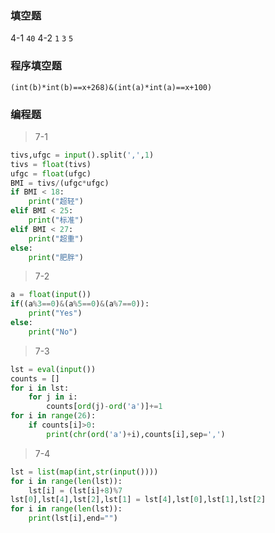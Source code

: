 ### 填空题
4-1 `40`
4-2 `1` `3` `5`

### 程序填空题
`(int(b)*int(b)==x+268)&(int(a)*int(a)==x+100)`
### 编程题
> 7-1
```py
tivs,ufgc = input().split(',',1)
tivs = float(tivs)
ufgc = float(ufgc)
BMI = tivs/(ufgc*ufgc)
if BMI < 18:
    print("超轻")
elif BMI < 25:
    print("标准")
elif BMI < 27:
    print("超重")
else:
    print("肥胖")
```
> 7-2
```py
a = float(input())
if((a%3==0)&(a%5==0)&(a%7==0)):
    print("Yes")
else:
    print("No")
```
> 7-3
```py
lst = eval(input())
counts = []
for i in lst:
    for j in i:
        counts[ord(j)-ord('a')]+=1
for i in range(26):
    if counts[i]>0:
        print(chr(ord('a')+i),counts[i],sep=',')
```
> 7-4
```py
lst = list(map(int,str(input())))
for i in range(len(lst)):
    lst[i] = (lst[i]+8)%7
lst[0],lst[4],lst[2],lst[1] = lst[4],lst[0],lst[1],lst[2]
for i in range(len(lst)):
    print(lst[i],end="")
```
